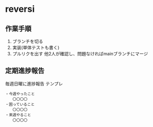 # reversi

## 作業手順

1. ブランチを切る
2. 実装(単体テストも書く)
3. プルリクを出す
  他2人が確認し、問題なければmainブランチにマージ
  
## 定期進捗報告
毎週日曜に進捗報告
テンプレ
```
・今週やったこと
　　〇〇〇〇
・困っていること
　　〇〇〇〇
・来週やること
　　〇〇〇〇
```
